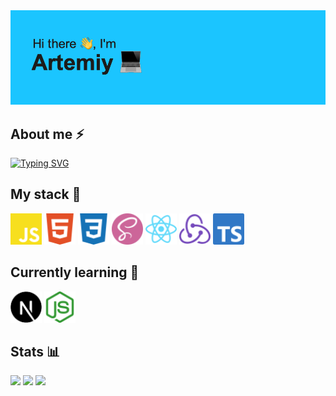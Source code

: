 <img src="header.png">

## About me ⚡
[![Typing SVG](https://readme-typing-svg.herokuapp.com?font=Fira+code&duration=2500&pause=1000&color=1BC5FF&multiline=true&repeat=true&random=false&width=500&height=60&lines=-+Computer+science+student+at+UrFU;-+Frontend+Dev+from+Ekaterinburg%2C+Russia)](https://git.io/typing-svg)

## My stack 🚀
<img width="50px" src="icons/javascript-color.svg"> <img width="50px" src="icons/html5-color.svg"> <img width="50px" src="icons/css3-color.svg"> <img width="50px" src="icons/sass-color.svg"> <img width="50px" src="icons/react-color.svg"> <img width="50px" src="icons/redux-color.svg"> <img width="50px" src="icons/typescript-color.svg">

## Currently learning 🌱
<img width="50px" src="icons/nextdotjs-color.svg"> <img width="50px" src="icons/nodedotjs-color.svg">

## Stats 📊
![](http://github-profile-summary-cards.vercel.app/api/cards/profile-details?username=B1ackMambaX&theme=react)
![](http://github-profile-summary-cards.vercel.app/api/cards/stats?username=B1ackMambaX&theme=react)
![](http://github-profile-summary-cards.vercel.app/api/cards/repos-per-language?username=B1ackMambaX&theme=react)
